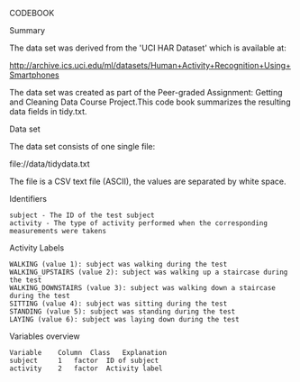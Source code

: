 CODEBOOK

Summary

The data set was derived from the 'UCI HAR Dataset' which is available at:

http://archive.ics.uci.edu/ml/datasets/Human+Activity+Recognition+Using+Smartphones

The data set was created as part of the Peer-graded Assignment: Getting and Cleaning Data Course Project.This code book summarizes the resulting data fields in tidy.txt.

Data set

The data set consists of one single file:

file://data/tidydata.txt

The file is a CSV text file (ASCII), the values are separated by white space.


Identifiers

    subject - The ID of the test subject
    activity - The type of activity performed when the corresponding measurements were takens
Activity Labels

    WALKING (value 1): subject was walking during the test
    WALKING_UPSTAIRS (value 2): subject was walking up a staircase during the test
    WALKING_DOWNSTAIRS (value 3): subject was walking down a staircase during the test
    SITTING (value 4): subject was sitting during the test
    STANDING (value 5): subject was standing during the test
    LAYING (value 6): subject was laying down during the test

Variables overview

    Variable 	Column 	Class 	Explanation
    subject 	1 	factor 	ID of subject
    activity 	2 	factor 	Activity label


